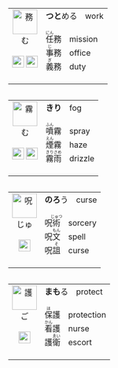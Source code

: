 <table align="left"><tr>
  <td align="center" valign="top">
    <img src="https://glyphwiki.org/glyph/u52d9.svg" alt=務 height=50px>
    <br>む<br><br>
    <img src="https://glyphwiki.org/glyph/u52a1.svg" alt=务 height=24px>
    <img src="https://glyphwiki.org/glyph/u6544.svg" alt=敄 height=24px>
  </td>
  <td>
    <b>つと</b>める　work<br><br> 
    <ruby>任<rt>にん</rt></ruby>務　mission<br>
    <ruby>事<rt>じ</rt></ruby>務　office<br>
    <ruby>義<rt>ぎ</rt></ruby>務　duty<br><br>
  </td>
</tr></table>

<table align="left"><tr>
  <td align="center" valign="top">
    <img src="https://glyphwiki.org/glyph/u9727.svg" alt=霧 height=50px>
    <br>む<br><br>
    <img src="https://glyphwiki.org/glyph/u96fe.svg" alt=雾 height=24px>
    <img src="https://glyphwiki.org/glyph/u971a.svg" alt=霚 height=24px> 
  </td>
  <td>
    <b>きり</b>　fog<br><br> 
    <ruby>噴<rt>ふん</rt></ruby>霧　spray<br>
    <ruby>煙<rt>えん</rt></ruby>霧　haze<br>
    <ruby>霧雨<rt>きりさめ</rt></ruby>　drizzle<br><br>
  </td>
</tr></table>

<table align="left"><tr>
  <td align="center" valign="top">
    <img src="https://glyphwiki.org/glyph/u546a.svg" alt=呪 height=50px>
    <br>じゅ<br><br>
    <img src="https://glyphwiki.org/glyph/u5492.svg" alt=咒 height=24px>
  </td>
  <td>
    <b>のろ</b>う　curse<br><br> 
    呪<ruby>術<rt>じゅつ</rt></ruby>　sorcery<br>
    呪<ruby>文<rt>もん</rt></ruby>　spell<br>
    呪<ruby>詛<rt>そ</rt></ruby>　curse<br><br>
  </td>
</tr></table>

<table align="left"><tr>
  <td align="center" valign="top">
    <img src="https://glyphwiki.org/glyph/u8b77.svg" alt=護 height=50px>
    <br>ご<br><br>
    <img src="https://glyphwiki.org/glyph/u62a4.svg" alt=护 height=24px>
  </td>
  <td>
    <b>まも</b>る　protect<br><br>
    <ruby>保<rt>ほ</rt></ruby>護　protection<br>
    <ruby>看<rt>かん</rt></ruby>護　nurse<br>
    護<ruby>衛<rt>ゑい</rt></ruby>　escort<br><br>
  </td>
</tr></table>




